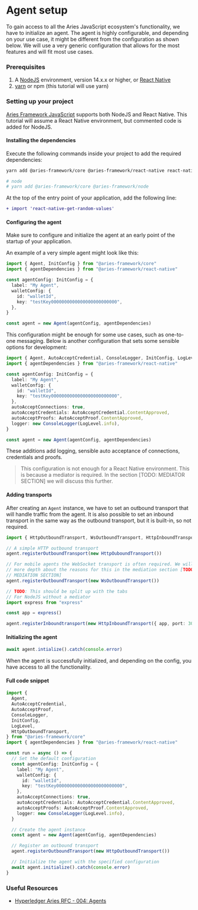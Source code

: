 # Agent setup

To gain access to all the Aries JavaScript ecosystem's functionality, we have
to initialize an agent. The agent is highly configurable, and depending on your
use case, it might be different from the configuration as shown below. We will
use a very generic configuration that allows for the most features and will fit
most use cases.

### Prerequisites

1. A [NodeJS](https://nodejs.org/en/) environment, version 14.x.x or higher, or
   [React Native](https://reactnative.dev/docs/environment-setup)
2. [yarn](https://yarnpkg.com/getting-started/install)
   or npm (this tutorial will use yarn)

### Setting up your project

[Aries Framework JavaScript](https://todo.org) supports both NodeJS and React
Native. This tutorial will assume a React Native environment, but commented
code is added for NodeJS.

#### Installing the dependencies

Execute the following commands inside your project to add the required
dependencies:

```bash
yarn add @aries-framework/core @aries-framework/react-native react-native-fs react-native-get-random-values

# node
# yarn add @aries-framework/core @aries-framework/node
```

At the top of the entry point of your application, add the following line:

```diff
+ import 'react-native-get-random-values'
```

#### Configuring the agent

Make sure to configure and initialize the agent at an early point of the
startup of your application.

An example of a very simple agent might look like this:

```ts
import { Agent, InitConfig } from "@aries-framework/core"
import { agentDependencies } from "@aries-framework/react-native"

const agentConfig: InitConfig = {
  label: "My Agent",
  walletConfig: {
    id: "walletId",
    key: "testKey0000000000000000000000000",
  },
}

const agent = new Agent(agentConfig, agentDependencies)
```

This configuration might be enough for some use cases, such as one-to-one messaging.
Below is another configuration that sets some sensible options for development:

```ts
import { Agent, AutoAcceptCredential, ConsoleLogger, InitConfig, LogLevel } from "@aries-framework/core"
import { agentDependencies } from "@aries-framework/react-native"

const agentConfig: InitConfig = {
  label: "My Agent",
  walletConfig: {
    id: "walletId",
    key: "testKey0000000000000000000000000",
  },
  autoAcceptConnections: true,
  autoAcceptCredentials: AutoAcceptCredential.ContentApproved,
  autoAcceptProofs: AutoAcceptProof.ContentApproved,
  logger: new ConsoleLogger(LogLevel.info),
}

const agent = new Agent(agentConfig, agentDependencies)
```

These additions add logging, sensible auto acceptance of connections,
credentials and proofs.

> This configuration is not enough for a React Native environment. This is
> because a mediator is required. In the section [TODO: MEDIATOR SECTION] we
> will discuss this further.

#### Adding transports

After creating an `Agent` instance, we have to set an outbound transport that
will handle traffic from the agent. It is also possible to set an inbound
transport in the same way as the outbound transport, but it is built-in, so not
required.

```ts
import { HttpOutboundTransport, WsOutboundTransport, HttpInboundTransport } from "@aries-framework/core"

// A simple HTTP outbound transport
agent.registerOutboundTransport(new HttpOuboundTransport())

// For mobile agents the WebSocket transport is often required. We will go into
// more depth about the reasons for this in the mediation section [TODO:
// MEDIATION SECTION]
agent.registerOutboundTransport(new WsOutboundTransport())

// TODO: This should be split up with the tabs
// For NodeJS without a mediator
import express from "express"

const app = express()

agent.registerInboundtransport(new HttpInboundTransport({ app, port: 3000 }))
```

#### Initializing the agent

```ts
await agent.intialize().catch(console.error)
```

When the agent is successfully initialized, and depending on the config, you
have access to all the functionality.

#### Full code snippet

```ts title="e.g. App.tsx"
import {
  Agent,
  AutoAcceptCredential,
  AutoAcceptProof,
  ConsoleLogger,
  InitConfig,
  LogLevel,
  HttpOutboundTransport,
} from "@aries-framework/core"
import { agentDependencies } from "@aries-framework/react-native"

const run = async () => {
  // Set the default configuration
  const agentConfig: InitConfig = {
    label: "My Agent",
    walletConfig: {
      id: "walletId",
      key: "testKey0000000000000000000000000",
    },
    autoAcceptConnections: true,
    autoAcceptCredentials: AutoAcceptCredential.ContentApproved,
    autoAcceptProofs: AutoAcceptProof.ContentApproved,
    logger: new ConsoleLogger(LogLevel.info),
  }

  // Create the agent instance
  const agent = new Agent(agentConfig, agentDependencies)

  // Register an outbound transport
  agent.registerOutboundTransport(new HttpOutboundTransport())

  // Initialize the agent with the specified configuration
  await agent.initialize().catch(console.error)
}
```

### Useful Resources

- [Hyperledger Aries RFC - 004:
  Agents](https://github.com/hyperledger/aries-rfcs/blob/main/concepts/0004-agents/README.md)
